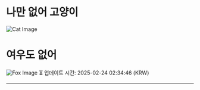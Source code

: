 
# 나만 없어 고양이

![Cat Image](https://cdn2.thecatapi.com/images/MTUzNjQwNw.jpg)

# 여우도 없어
![Fox Image](https://randomfox.ca/images/29.jpg)
⏳ 업데이트 시간: 2025-02-24 02:34:46 (KRW)

---
